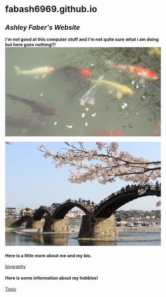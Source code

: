 # fabash6969.github.io
## ***Ashley Faber's Website***
**i'm not good at this computer stuff and i'm not quite sure what i am doing but here goes nothing!!!**
![photo of fish](fish-1.jpg)

![bridge](kintai1e!.JPG)

#### Here is a little more about me and my bio.
[biography](bio)

#### Here is some information about my hobbies! 
[Topic](topic)


